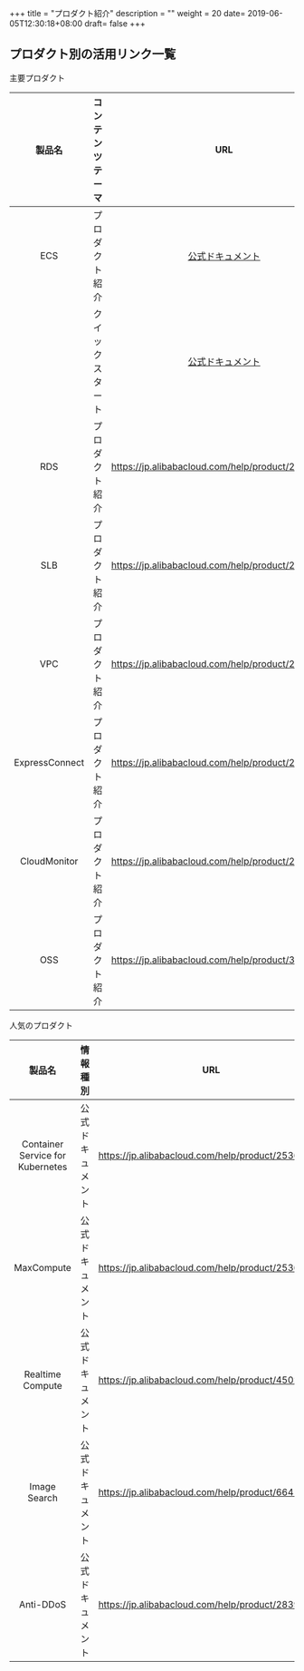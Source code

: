 +++
title = "プロダクト紹介"
description = ""
weight = 20
date= 2019-06-05T12:30:18+08:00
draft= false
+++
## プロダクト別の活用リンク一覧

主要プロダクト  

|製品名|コンテンツテーマ|URL|
|:------:|:-----:|:------:|
|ECS|プロダクト紹介|[公式ドキュメント](https://jp.alibabacloud.com/help/doc-detail/25367.htm)|
| |クイックスタート|[公式ドキュメント](https://jp.alibabacloud.com/help/doc-detail/25422.htm)|
|RDS|プロダクト紹介|https://jp.alibabacloud.com/help/product/26090.htm|
|SLB|プロダクト紹介|https://jp.alibabacloud.com/help/product/27537.htm|
|VPC|プロダクト紹介|https://jp.alibabacloud.com/help/product/27706.htm|
|ExpressConnect|プロダクト紹介|https://jp.alibabacloud.com/help/product/27782.htm|
|CloudMonitor|プロダクト紹介|https://jp.alibabacloud.com/help/product/28572.htm|
|OSS|プロダクト紹介|https://jp.alibabacloud.com/help/product/31815.htm|

人気のプロダクト  

|製品名|情報種別|URL|
|:------:|:-----:|:------:|
|Container Service for Kubernetes|公式ドキュメント|https://jp.alibabacloud.com/help/product/25365.htm|
|MaxCompute|公式ドキュメント|https://jp.alibabacloud.com/help/product/25365.htm|
|Realtime Compute|公式ドキュメント|https://jp.alibabacloud.com/help/product/45029.htm|
|Image Search|公式ドキュメント|https://jp.alibabacloud.com/help/product/66413.htm|
|Anti-DDoS|公式ドキュメント|https://jp.alibabacloud.com/help/product/28396.htm|
